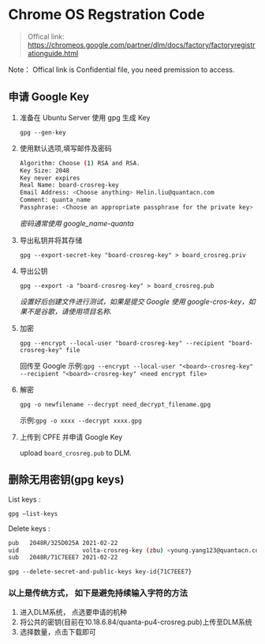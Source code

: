 # Chrome OS Regstration Code

> Offical link: <https://chromeos.google.com/partner/dlm/docs/factory/factoryregistrationguide.html>

Note： Offical link is Confidential file, you need premission to access.

## 申请 Google Key

1. 准备在 Ubuntu Server 使用 gpg 生成 Key

    `gpg --gen-key`

2. 使用默认选项,填写邮件及密码

    ```bash
    Algorithm: Choose (1) RSA and RSA.
    Key Size: 2048
    Key never expires
    Real Name: board-crosreg-key
    Email Address: <Choose anything> Helin.liu@quantacn.com
    Comment: quanta_name
    Passphrase: <Choose an appropriate passphrase for the private key>
    ```

    _密码通常使用 google_name-quanta_

3. 导出私钥并将其存储

    `gpg --export-secret-key "board-crosreg-key" > board_crosreg.priv`

4. 导出公钥

    `gpg --export -a "board-crosreg-key" > board_crosreg.pub`

    _设置好后创建文件进行测试，如果是提交 Google 使用 google-cros-key，如果不是谷歌，请使用项目名称._

5. 加密

    `gpg --encrypt --local-user "board-crosreg-key" --recipient "board-crosreg-key" file`

    回传至 Google
    示例:`gpg --encrypt --local-user "<board>-crosreg-key" --recipient "<board>-crosreg-key" <need encrypt file>`

6. 解密

    `gpg -o newfilename --decrypt need_decrypt_filename.gpg`

    示例:`gpg -o xxxx --decrypt xxxx.gpg`

7. 上传到 CPFE 并申请 Google Key

    upload `board_crosreg.pub` to DLM.

## 删除无用密钥(gpg keys)

List keys :

`gpg –list-keys`

Delete keys :

```bash
pub   2048R/325D025A 2021-02-22
uid                  volta-crosreg-key (zbu) <young.yang123@quantacn.com>
sub   2048R/71C7EEE7 2021-02-22
```
`gpg --delete-secret-and-public-keys key-id{71C7EEE7}`


### 以上是传统方式， 如下是避免持续输入字符的方法
1. 进入DLM系统， 点选要申请的机种
2. 将公共的密钥(目前在10.18.6.84/quanta-pu4-crosreg.pub)上传至DLM系统
3. 选择数量，点击下载即可
